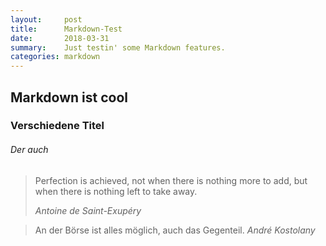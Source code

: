 ```yaml
---
layout:     post
title:      Markdown-Test
date:       2018-03-31
summary:    Just testin' some Markdown features.
categories: markdown
---
```


## Markdown ist cool

### Verschiedene Titel
###### Der auch

<blockquote>
  <p>
    Perfection is achieved, not when there is nothing more to add, but when there is nothing left to take away.
  </p>
  <footer><cite title="Antoine de Saint-Exupéry">Antoine de Saint-Exupéry</cite></footer>
</blockquote>

> An der Börse ist alles möglich, auch das Gegenteil.
> *André Kostolany*
